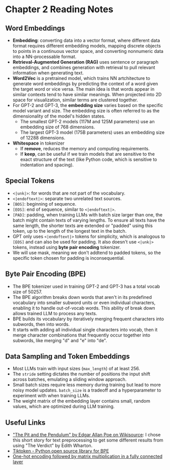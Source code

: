 # Chapter 2 Reading Notes

## Word Embeddings
- **Embedding**: converting data into a vector format, where different data format requires different embedding models, mapping discrete objects to points in a continuous vector space, and converting nonnumeric data into a NN-processable format.
- **Retrieval-Augmented Generation (RAG)** uses sentence or paragraph embeddings, and combines generation with retrieval to pull relevant information when generating text.
- **Word2Vec** is a pretrained model, which trains NN artchitecture to generate word embeddings by predicting the context of a word given the target word or vice versa. The main idea is that words appear in similar contexts tend to have similar meanings. When projected into 2D space for visualization, similar terms are clustered together.
- For GPT-2 and GPT-3, the **embedding size** varies based on the specific model variant and size. The embedding size is often referred to as the dimensionality of the model's hidden states.
    - The smallest GPT-2 models (117M and 125M parameters) use an embedding size of 768 dimensions.
    - The largest GPT-3 model (175B parameters) uses an embedding size of 12288 dimensions.
- **Whitespace** in tokenizer
    - If **remove**, reduces the memory and computing requirements.
    - If **keep**, can be useful if we train models that are sensitive to the exact structure of the text (like Python code, which is sensitive to indentation and spacing).

## Special Tokens
- `<|unk|>`: for words that are not part of the vocabulary.
- `<|endoftext|>`: separate two unrelated text sources.
- `[BOS]`: beginning of sequence.
- `[EOS]`: end of sequence, similar to `<|endoftext|>`.
- `[PAD]`: padding, when training LLMs with batch size larger than one, the batch might contain texts of varying lengths. To ensure all texts have the same length, the shorter texts are extended or "padded" using this token, up to the length of the longest text in the batch.
- GPT only uses `<|endoftext|>` tokens for simplicity, which is analogous to `[EOS]` and can also be used for padding. It also doesn't use `<|unk|>` tokens, instead using **byte pair encoding** tokenizer.
- We will use mask, meaning we don't addtend to padded tokens, so the specific token chosen for padding is inconsequential.

## Byte Pair Encoding (BPE)
- The BPE tokenizer used in training GPT-2 and GPT-3 has a total vocab size of 50257. 
- The BPE algorithm breaks down words that aren't in its predefined vocabulary into smaller subword units or even individual characters, enabling it to handle out-of-vocab words. This ability of break down allows trained LLM to process any texts.
- BPE builds its vocabulary by iteratively merging frequent characters into subwords, then into words.
- It starts with adding all individual single characters into vocab, then it merge character combinations that frequently occur together into subwords, like merging "d" and "e" into "de".

## Data Sampling and Token Embeddings
- Most LLMs train with input sizes (`max_length`) of at least 256.
- The `stride` setting dictates the number of positions the input shift across batches, emulating a sliding window approach.
- Small batch sizes require less memory during training but lead to more noisy model updates. `batch_size` is a tradeoff and a hyperparameter to experiment with when training LLMs.
- The weight matrix of the embedding layer contains small, random values, which are optimized during LLM training. 

## Useful Links
- ["The Pit and the Pendulum" by Edgar Allan Poe on Wikisource](https://en.wikisource.org/wiki/The_Works_of_the_Late_Edgar_Allan_Poe_(1850)/Volume_1/The_Pit_and_the_Pendulum): I chose this short story for text preprocessing to get some different results from using "The Verdict" by Edith Wharton.
- [Tiktoken - Python open source library for BPE](https://github.com/openai/tiktoken)
- [One-hot encoding followed by matrix multiplication in a fully connected layer](https://github.com/rasbt/LLMs-from-scratch/tree/main/ch02/03_bonus_embedding-vs-matmul)